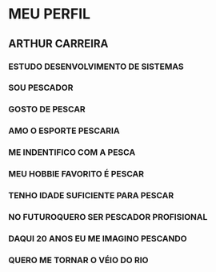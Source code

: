 # MEU PERFIL

## ARTHUR CARREIRA

###  ESTUDO DESENVOLVIMENTO DE SISTEMAS

###  SOU **PESCADOR**

### GOSTO DE **PESCAR**

### AMO O ESPORTE **PESCARIA**

### ME INDENTIFICO COM A **PESCA**

### MEU HOBBIE FAVORITO É **PESCAR**

### TENHO IDADE SUFICIENTE PARA **PESCAR**

### NO  FUTUROQUERO SER **PESCADOR PROFISIONAL**

### DAQUI 20 ANOS EU ME IMAGINO **PESCANDO**

### QUERO  ME TORNAR O **VÉIO DO RIO**